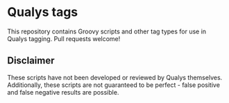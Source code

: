 # Qualys tags
This repository contains Groovy scripts and other tag types for use in Qualys tagging. Pull requests welcome!

## Disclaimer
These scripts have not been developed or reviewed by Qualys themselves. Additionally, these scripts are not guaranteed to be perfect - false positive and false negative results are possible.
